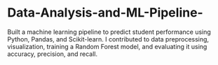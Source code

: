 # Data-Analysis-and-ML-Pipeline-
Built a machine learning pipeline to predict student performance using Python, Pandas, and Scikit-learn. I contributed to data preprocessing, visualization, training a Random Forest model, and evaluating it using accuracy, precision, and recall.
